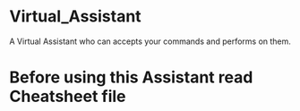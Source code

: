 # Virtual_Assistant
A Virtual Assistant who can accepts your commands and performs on them. 
<h1>Before using this Assistant read Cheatsheet file</h1>
